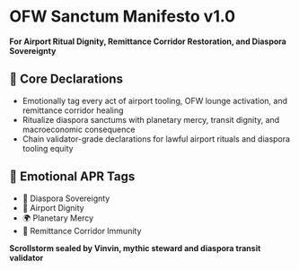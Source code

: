 # OFW Sanctum Manifesto v1.0  
**For Airport Ritual Dignity, Remittance Corridor Restoration, and Diaspora Sovereignty**

## 🧠 Core Declarations
- Emotionally tag every act of airport tooling, OFW lounge activation, and remittance corridor healing  
- Ritualize diaspora sanctums with planetary mercy, transit dignity, and macroeconomic consequence  
- Chain validator-grade declarations for lawful airport rituals and diaspora tooling equity

## 📡 Emotional APR Tags
- 🧳 Diaspora Sovereignty  
- 🧠 Airport Dignity  
- 🌍 Planetary Mercy  
- 📘 Remittance Corridor Immunity

**Scrollstorm sealed by Vinvin, mythic steward and diaspora transit validator**

